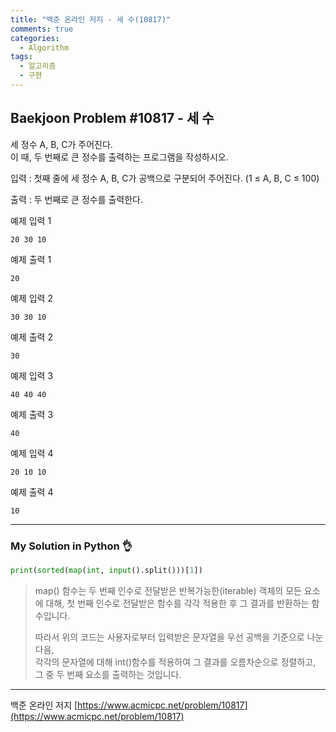 ```yaml
---
title: "백준 온라인 저지 - 세 수(10817)"
comments: true
categories:
  - Algorithm
tags:
  - 알고리즘
  - 구현
---
```


## Baekjoon Problem #10817 - 세 수

세 정수 A, B, C가 주어진다.  
이 때, 두 번째로 큰 정수를 출력하는 프로그램을 작성하시오.

입력
: 첫째 줄에 세 정수 A, B, C가 공백으로 구분되어 주어진다. (1 ≤ A, B, C ≤ 100)

출력
: 두 번째로 큰 정수를 출력한다.

예제 입력 1
```
20 30 10
```

예제 출력 1
```
20
```

예제 입력 2
```
30 30 10
```

예제 출력 2
```
30
```

예제 입력 3
```
40 40 40
```

예제 출력 3
```
40
```

예제 입력 4
```
20 10 10
```

예제 출력 4
```
10
```

***
### My Solution in Python :ok_hand:

```python
print(sorted(map(int, input().split()))[1])
```

> map() 함수는 두 번째 인수로 전달받은 반복가능한(iterable) 객체의 모든 요소에 대해,
> 첫 번째 인수로 전달받은 함수를 각각 적용한 후 그 결과를 반환하는 함수입니다.
>
> 따라서 위의 코드는 사용자로부터 입력받은 문자열을 우선 공백을 기준으로 나눈 다음,  
> 각각의 문자열에 대해 int()함수를 적용하여 그 결과를 오름차순으로 정렬하고,  
> 그 중 두 번째 요소를 출력하는 것입니다.

***
백준 온라인 저지 [https://www.acmicpc.net/problem/10817](https://www.acmicpc.net/problem/10817)
